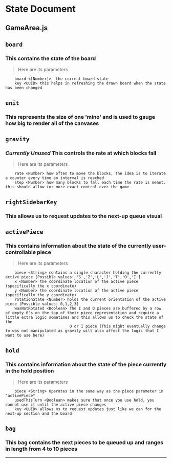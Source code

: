 # State Document

## GameArea.js

`board`
-
### This contains the state of the board
> Here are its parameters
```
    board <[Number]>  the current board state
    key <UUID> this helps in refreshing the drawn board when the state has been changed
```

`unit`
-
### This represents the size of one 'mino' and is used to gauge how big to render all of the canvases

`gravity`
-
### *Currently Unused* This controls the rate at which blocks fall
> Here are its parameters
```
    rate <Number> how often to move the blocks, the idea is to iterate a counter every time an interval is reached
    step <Number> how many blocKs to fall each time the rate is meant, this should allow for more exact control over the game
```

`rightSidebarKey`
-
### This allows us to request updates to the next-up queue visual

`activePiece`
-
### This contains information about the state of the currently user-controllable piece
> Here are its parameters
```
    piece <String> contains a single character holding the currently active piece [Possible values: 'S','Z','L','J','T','O','I']
    x <Number> the coordinate location of the active piece (specifically the x coordinate)
    y <Number> the coordinate location of the active piece (specifically the y coordinate)
    rotationState <Number> holds the current orientation of the active piece [Possible values: 0,1,2,3]
    wasNotRotated <Boolean> The I and O pieces are buffered by a row of empty 0's on the top of their piece representation and require a little extra logic sometimes and this allows us to check the state of the 
                            O or I piece (This might eventually change to was not manipulated as gravity will also affect the logic that I want to use here)
```

`hold`
-
### This contains information about the state of the piece currently in the hold position
> Here are its parameters
```
    piece <String> Operates in the same way as the piece parameter in "activePiece"
    usedThisTurn <Boolean> makes sure that once you use hold, you cannot use it until the active piece changes
    key <UUID> allows us to request updates just like we can for the next-up section and the board
```

`bag`
-
### This bag contains the next pieces to be queued up and ranges in length from 4 to 10 pieces

---
